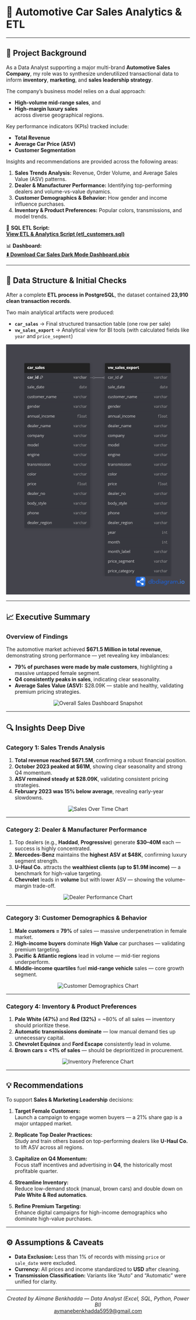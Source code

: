 # 🚗 Automotive Car Sales Analytics & ETL

---

## 📘 Project Background

As a Data Analyst supporting a major multi-brand **Automotive Sales Company**, my role was to synthesize underutilized transactional data to inform **inventory**, **marketing**, and **sales leadership strategy**.  

The company’s business model relies on a dual approach:
- **High-volume mid-range sales**, and  
- **High-margin luxury sales**  
across diverse geographical regions.

Key performance indicators (KPIs) tracked include:
- **Total Revenue**
- **Average Car Price (ASV)**
- **Customer Segmentation**

Insights and recommendations are provided across the following areas:

1. **Sales Trends Analysis:** Revenue, Order Volume, and Average Sales Value (ASV) patterns.  
2. **Dealer & Manufacturer Performance:** Identifying top-performing dealers and volume-vs-value dynamics.  
3. **Customer Demographics & Behavior:** How gender and income influence purchases.  
4. **Inventory & Product Preferences:** Popular colors, transmissions, and model trends.

🔗 **SQL ETL Script:**  
**[View ETL & Analytics Script (etl_customers.sql)](https://github.com/aymaneben595/Automotive-Car-Sales-Analytics-ETL-/blob/b95acd9c102d59b0a3d4ecc820e2744f814c451d/Car%20Sales%20Project/VSCode%2C%20SQL%20%26%20Python/SQL/etl_customers.sql)**

📊 **Dashboard:**  
**[⬇️ Download Car Sales Dark Mode Dashboard.pbix](https://github.com/aymaneben595/Automotive-Car-Sales-Analytics-ETL-/raw/main/Car%20Sales%20Project/Power%20Bi/Car%20Sales%20Dark%20Mode%20Dashboard.pbix)**

---

## 🧩 Data Structure & Initial Checks

After a complete **ETL process in PostgreSQL**, the dataset contained **23,910 clean transaction records**.  

Two main analytical artifacts were produced:
- **`car_sales`** → Final structured transaction table (one row per sale)  
- **`vw_sales_export`** → Analytical view for BI tools (with calculated fields like `year` and `price_segment`)

<p align="center">
  <img src="Images/car_sales_erd.png" alt="Entity Relationship Diagram (ERD)">
</p>

---

## 📈 Executive Summary

### Overview of Findings

The automotive market achieved **$671.5 Million in total revenue**, demonstrating strong performance — yet revealing key imbalances:

- **79% of purchases were made by male customers**, highlighting a massive untapped female segment.  
- **Q4 consistently peaks in sales**, indicating clear seasonality.  
- **Average Sales Value (ASV):** $28.09K — stable and healthy, validating premium pricing strategies.

<p align="center">
  <img src="12334.PNG" alt="Overall Sales Dashboard Snapshot">
</p>

---

## 🔍 Insights Deep Dive

### **Category 1: Sales Trends Analysis**

1. **Total revenue reached $671.5M**, confirming a robust financial position.  
2. **October 2023 peaked at $61M**, showing clear seasonality and strong Q4 momentum.  
3. **ASV remained steady at $28.09K**, validating consistent pricing strategies.  
4. **February 2023 was 15% below average**, revealing early-year slowdowns.

<p align="center">
  <img src="[Place Sales Over Time visualization here]" alt="Sales Over Time Chart">
</p>

---

### **Category 2: Dealer & Manufacturer Performance**

1. Top dealers (e.g., **Haddad**, **Progressive**) generate **$30–40M** each — success is highly concentrated.  
2. **Mercedes-Benz** maintains the **highest ASV at $48K**, confirming luxury segment strength.  
3. **U-Haul Co.** attracts the **wealthiest clients (up to $1.9M income)** — a benchmark for high-value targeting.  
4. **Chevrolet** leads in **volume** but with lower ASV — showing the volume–margin trade-off.

<p align="center">
  <img src="[Place Dealer Performance visualization here]" alt="Dealer Performance Chart">
</p>

---

### **Category 3: Customer Demographics & Behavior**

1. **Male customers = 79%** of sales — massive underpenetration in female market.  
2. **High-income buyers** dominate **High Value** car purchases — validating premium targeting.  
3. **Pacific & Atlantic regions** lead in volume — mid-tier regions underperform.  
4. **Middle-income quartiles** fuel **mid-range vehicle** sales — core growth segment.

<p align="center">
  <img src="[Place Customer Demographics visualization here]" alt="Customer Demographics Chart">
</p>

---

### **Category 4: Inventory & Product Preferences**

1. **Pale White (47%)** and **Red (32%)** = ~80% of all sales — inventory should prioritize these.  
2. **Automatic transmissions dominate** — low manual demand ties up unnecessary capital.  
3. **Chevrolet Equinox** and **Ford Escape** consistently lead in volume.  
4. **Brown cars = <1% of sales** — should be deprioritized in procurement.

<p align="center">
  <img src="[Place Inventory Preference visualization here]" alt="Inventory Preference Chart">
</p>

---

## 💡 Recommendations

To support **Sales & Marketing Leadership** decisions:

1. **Target Female Customers:**  
   Launch a campaign to engage women buyers — a 21% share gap is a major untapped market.

2. **Replicate Top Dealer Practices:**  
   Study and train others based on top-performing dealers like **U-Haul Co.** to lift ASV across all regions.

3. **Capitalize on Q4 Momentum:**  
   Focus staff incentives and advertising in **Q4**, the historically most profitable quarter.

4. **Streamline Inventory:**  
   Reduce low-demand stock (manual, brown cars) and double down on **Pale White & Red automatics**.

5. **Refine Premium Targeting:**  
   Enhance digital campaigns for high-income demographics who dominate high-value purchases.

---

## ⚙️ Assumptions & Caveats

- **Data Exclusion:** Less than 1% of records with missing `price` or `sale_date` were excluded.  
- **Currency:** All prices and income standardized to **USD** after cleaning.  
- **Transmission Classification:** Variants like “Auto” and “Automatic” were unified for clarity.  

---

<p align="center">
  <i>Created by Aïmane Benkhadda — Data Analyst (Excel, SQL, Python, Power BI)</i>  
  <br>
  <a href="mailto:aymanebenkhadda5959@gmail.com">aymanebenkhadda5959@gmail.com</a>
</p>
